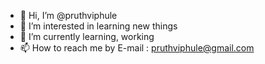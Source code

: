 - 👋 Hi, I’m @pruthviphule
- 👀 I’m interested in learning new things
- 🌱 I’m currently learning, working
- 📫 How to reach me by E-mail : pruthviphule@gmail.com

<!---
pruthviphule/pruthviphule is a ✨ special ✨ repository because its `README.md` (this file) appears on your GitHub profile.
You can click the Preview link to take a look at your changes.
--->
